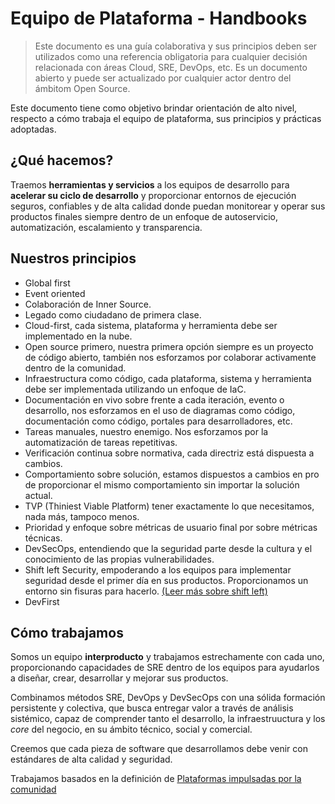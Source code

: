 # Equipo de Plataforma - Handbooks

> Este documento es una guía colaborativa y sus principios deben ser utilizados como una referencia obligatoria para cualquier decisión relacionada con áreas Cloud, SRE, DevOps, etc.
> Es un documento abierto y puede ser actualizado por cualquier actor dentro del ámbitom Open Source.

Este documento tiene como objetivo brindar orientación de alto nivel, respecto a cómo trabaja el equipo de plataforma, sus principios y prácticas adoptadas.

## ¿Qué hacemos?

Traemos **herramientas y servicios** a los equipos de desarrollo para **acelerar su ciclo de desarrollo** y proporcionar entornos de ejecución seguros, confiables y de alta calidad donde puedan monitorear y operar sus productos finales siempre dentro de un enfoque de autoservicio, automatización, escalamiento y transparencia.

## Nuestros principios

- Global first
- Event oriented
- Colaboración de Inner Source.
- Legado como ciudadano de primera clase.
- Cloud-first, cada sistema, plataforma y herramienta debe ser implementado en la nube.
- Open source primero, nuestra primera opción siempre es un proyecto de código abierto, también nos esforzamos por colaborar activamente dentro de la comunidad.
- Infraestructura como código, cada plataforma, sistema y herramienta debe ser implementada utilizando un enfoque de IaC.
- Documentación en vivo sobre frente a cada iteración, evento o desarrollo, nos esforzamos en el uso de diagramas como código, documentación como código, portales para desarrolladores, etc.
- Tareas manuales, nuestro enemigo. Nos esforzamos por la automatización de tareas repetitivas.
- Verificación continua sobre normativa, cada directriz está dispuesta a cambios.
- Comportamiento sobre solución, estamos dispuestos a cambios en pro de proporcionar el mismo comportamiento sin importar la solución actual.
- TVP (Thiniest Viable Platform) tener exactamente lo que necesitamos, nada más, tampoco menos.
- Prioridad y enfoque sobre métricas de usuario final por sobre métricas técnicas.
- DevSecOps, entendiendo que la seguridad parte desde la cultura y el conocimiento de las propias vulnerabilidades.
- Shift left Security, empoderando a los equipos para implementar seguridad desde el primer día en sus productos. Proporcionamos un entorno sin fisuras para hacerlo. [(Leer más sobre shift left)](https://snyk.io/learn/shift-left-security/)
- DevFirst

## Cómo trabajamos

Somos un equipo **interproducto** y trabajamos estrechamente con cada uno, proporcionando capacidades de SRE dentro de los equipos para ayudarlos a diseñar, crear,  desarrollar y mejorar sus productos.

Combinamos métodos SRE, DevOps y DevSecOps con una sólida formación persistente y colectiva, que busca entregar valor a través de análisis sistémico, capaz de comprender tanto el desarrollo, la infraestruuctura y los _core_ del negocio, en su ámbito técnico, social y comercial.

Creemos que cada pieza de software que desarrollamos debe venir con estándares de alta calidad y seguridad.

Trabajamos basados en la definición de [Plataformas impulsadas por la comunidad](../docs/community/index.md)
